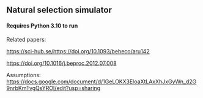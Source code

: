 ## Natural selection simulator

#### Requires Python 3.10 to run

Related papers: 

https://sci-hub.se/https://doi.org/10.1093/beheco/aru142

https://doi.org/10.1016/j.beproc.2012.07.008

Assumptions: https://docs.google.com/document/d/1GeLOKX3EloaXtLAxXhJxGyWn_d2G9nrbKmTvgQsYROI/edit?usp=sharing

